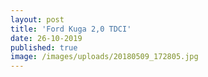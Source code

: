 ```yaml
---
layout: post
title: 'Ford Kuga 2,0 TDCI'
date: 26-10-2019
published: true
image: /images/uploads/20180509_172805.jpg
---
```


